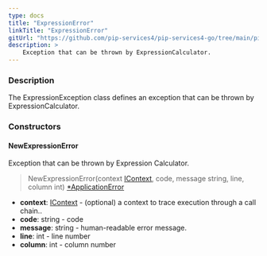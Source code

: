 ```yaml
---
type: docs
title: "ExpressionError"
linkTitle: "ExpressionError"
gitUrl: "https://github.com/pip-services4/pip-services4-go/tree/main/pip-services4-expressions-go"
description: > 
    Exception that can be thrown by ExpressionCalculator.
---
```


### Description

The ExpressionException class defines an exception that can be thrown by ExpressionCalculator.

### Constructors

#### NewExpressionError
Exception that can be thrown by Expression Calculator.

> NewExpressionError(context [IContext](../../../../components/context/icontext), code, message string, line, column int) [*ApplicationError](../../../../commons/errors/application_error)

- **context**: [IContext](../../../../components/context/icontext) - (optional) a context to trace execution through a call chain..
- **code**: string - code
- **message**: string - human-readable error message.
- **line**: int - line number
- **column**: int - column number

